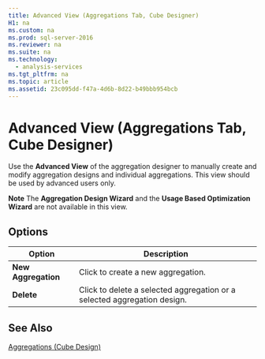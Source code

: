 ```yaml
---
title: Advanced View (Aggregations Tab, Cube Designer)
H1: na
ms.custom: na
ms.prod: sql-server-2016
ms.reviewer: na
ms.suite: na
ms.technology: 
  - analysis-services
ms.tgt_pltfrm: na
ms.topic: article
ms.assetid: 23c095dd-f47a-4d6b-8d22-b49bbb954bcb
---
```

# Advanced View (Aggregations Tab, Cube Designer)
  Use the **Advanced View** of the aggregation designer to manually create and modify aggregation designs and individual aggregations. This view should be used by advanced users only.  
  
 **Note** The **Aggregation Design Wizard** and the **Usage Based Optimization Wizard** are not available in this view.  
  
## Options  
  
|Option|Description|  
|------------|-----------------|  
|**New Aggregation**|Click to create a new aggregation.|  
|**Delete**|Click to delete a selected aggregation or a selected aggregation design.|  
  
## See Also  
 [Aggregations &#40;Cube Design&#41;](../../Topics/TopicNameNotContainA/Aggregations--Cube-Design-.md)  
  
  